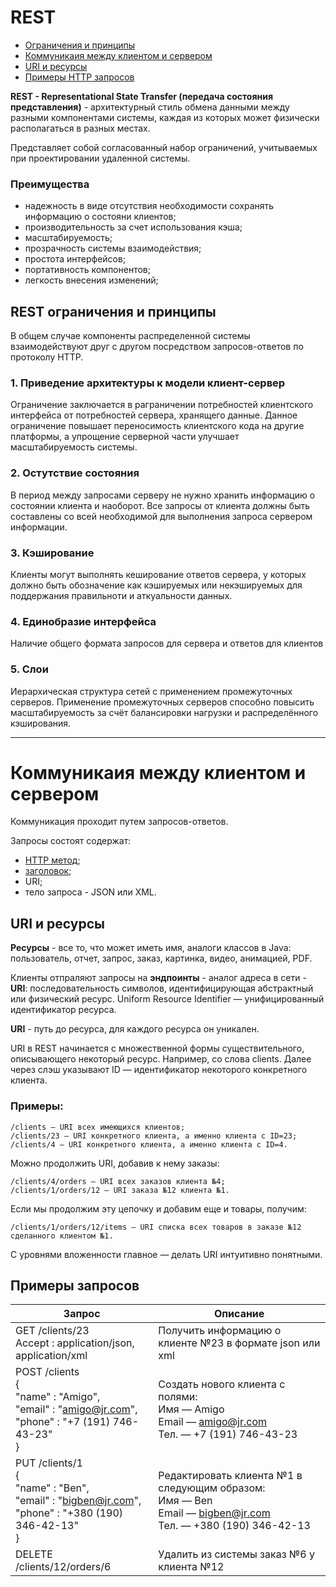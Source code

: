 # REST

* [Ограничения и принципы](#principles)
* [Коммуникаия между клиентом и сервером](#communcation)
* [URI и ресурсы](#URIResources)
* [Примеры HTTP запросов](#examples)

**REST - Representational State Transfer (передача состояния представления)** - архитектурный стиль обмена
данными между разными компонентами системы, каждая из которых может физически располагаться в разных местах.

Представляет собой согласованный набор ограничений, учитываемых при проектировании удаленной системы.

### Преимущества

- надежность в виде отсутствия необходимости сохранять информацию о состояни клиентов;
- производительность за счет использования кэша;
- масштабируемость;
- прозрачность системы взаимодействия;
- простота интерфейсов;
- портативность компонентов;
- легкость внесения изменений;

<a name = "principles"></a>

## REST ограничения и принципы

В общем случае компоненты распределенной системы взаимодействуют друг с другом посредством запросов-ответов по
протоколу HTTP.

### 1. Приведение архитектуры к модели клиент-сервер

Ограничение заключается в раграничении потребностей клиентского интерфейса от потребностей сервера, хранящего
данные. Данное ограничение повышает переносимость клиентского кода на другие платформы, а упрощение серверной
части улучшает масштабируемость системы.

### 2. Остутствие состояния

В период между запросами серверу не нужно хранить информацию о состоянии клиента и наоборот. Все запросы от клиента
должны быть составлены со всей необходимой для выполнения запроса сервером информации.

### 3. Кэширование

Клиенты могут выполнять кеширование ответов сервера, у которых должно быть обозначение как кэшируемых или
некэшируемых для поддержания правильноти и аткуальности данных.

### 4. Единобразие интерфейса

Наличие общего формата запросов для сервера и ответов для клиентов

### 5. Слои

Иерархическая структура сетей с применением промежуточных серверов. Применение промежуточных серверов способно повысить
масштабируемость за счёт балансировки нагрузки и распределённого кэширования.

---

<a name = "communcation"></a>

# Коммуникаия между клиентом и сервером

Коммуникация проходит путем запросов-ответов.

Запросы состоят содержат:
- [HTTP метод](../Spring/mvc/README.md#HTTP);
- [заголовок](https://ru.wikipedia.org/wiki/Список_заголовков_HTTP);
- URI;
- тело запроса - JSON или XML.

<a name = "URIResources"></a>

## URI и ресурсы

**Ресурсы** - все то, что может иметь имя, аналоги классов в Java: пользователь, отчет, запрос, заказ,
картинка, видео, анимацией, PDF.

Клиенты отпраляют запросы на **эндпоинты** - аналог адреса в сети - **URI**: последовательность символов,
идентифицирующая абстрактный или физический ресурс. Uniform Resource Identifier — унифицированный идентификатор ресурса.

**URI** - путь до ресурса, для каждого ресурса он уникален.

URI в REST начинается с множественной формы существительного, описывающего некоторый ресурс. Например, со слова
clients. Далее через слэш указывают ID — идентификатор некоторого конкретного клиента.

<a name = "examples"></a>

### Примеры:
```
/clients — URI всех имеющихся клиентов;
/clients/23 — URI конкретного клиента, а именно клиента с ID=23;
/clients/4 — URI конкретного клиента, а именно клиента с ID=4.
```

Можно продолжить URI, добавив к нему заказы:
```
/clients/4/orders — URI всех заказов клиента №4;
/clients/1/orders/12 — URI заказа №12 клиента №1.
```

Если мы продолжим эту цепочку и добавим еще и товары, получим:
```
/clients/1/orders/12/items — URI списка всех товаров в заказе №12 сделанного клиентом №1.
```
С уровнями вложенности главное — делать URI интуитивно понятными.

## Примеры запросов

| Запрос | Описание                                                 |
|--------|----------------------------------------------------------|
|GET /clients/23<br/>Accept : application/json, application/xml| Получить информацию о клиенте №23 в формате json или xml |
|POST /clients<br/>{<br/>"name" : "Amigo",<br/>"email" : "amigo@jr.com",<br/>"phone" : "+7 (191) 746-43-23"<br/>} | Создать нового клиента с полями:<br/>Имя — Amigo<br/>Email — amigo@jr.com<br/>Тел. — +7 (191) 746-43-23|
|PUT /clients/1<br/>{<br/>"name" : "Ben",<br/>"email" : "bigben@jr.com",<br/>"phone" : "+380 (190) 346-42-13"<br/>}|Редактировать клиента №1 в следующим образом:<br/>Имя — Ben<br/>Email — bigben@jr.com<br/>Тел. — +380 (190) 346-42-13|
|DELETE /clients/12/orders/6|Удалить из системы заказ №6 у клиента №12|
